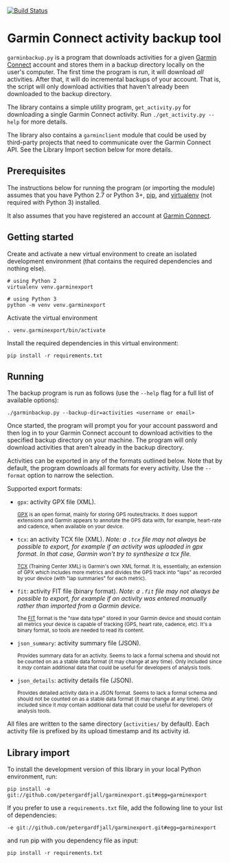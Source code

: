 [![Build Status](https://travis-ci.org/petergardfjall/garminexport.svg?branch=master)](https://travis-ci.org/petergardfjall/garminexport)

# Garmin Connect activity backup tool

``garminbackup.py`` is a program that downloads activities for a
given [Garmin Connect](http://connect.garmin.com/) account and stores
them in a backup directory locally on the user's computer. The first time
the program is run, it will download *all* activities. After that, it will
do incremental backups of your account. That is, the script will only download
activities that haven't already been downloaded to the backup directory.

The library contains a simple utility program, ``get_activity.py`` for
downloading a single Garmin Connect activity. Run ``./get_activity.py --help``
for more details.

The library also contains a ``garminclient`` module that could be used by third-party
projects that need to communicate over the Garmin Connect API. See the
Library Import section below for more details.


## Prerequisites

The instructions below for running the program (or importing the module)
assumes that you have Python 2.7 or Python 3+,
[pip](http://pip.readthedocs.org/en/latest/installing.html), and
[virtualenv](http://virtualenv.readthedocs.org/en/latest/virtualenv.html#installation)
(not required with Python 3) installed.

It also assumes that you have registered an account at
[Garmin Connect](http://connect.garmin.com/).


## Getting started

Create and activate a new virtual environment to create an isolated development
environment (that contains the required dependencies and nothing else).

    # using Python 2
    virtualenv venv.garminexport

    # using Python 3
    python -m venv venv.garminexport

Activate the virtual environment

    . venv.garminexport/bin/activate

Install the required dependencies in this virtual environment:

    pip install -r requirements.txt


## Running

The backup program is run as follows (use the ``--help`` flag for a full list
of available options):

    ./garminbackup.py --backup-dir=activities <username or email>

Once started, the program will prompt you for your account password and then
log in to your Garmin Connect account to download activities to the specified
backup directory on your machine. The program will only download activities
that aren't already in the backup directory.

Activities can be exported in any of the formats outlined below. Note that
by default, the program downloads all formats for every activity. Use the
``--format`` option to narrow the selection.

Supported export formats:


  -   ``gpx``: activity GPX file (XML).

      <sub>[GPX](https://en.wikipedia.org/wiki/GPS_Exchange_Format) is an open
      format, mainly for storing GPS routes/tracks. It does support extensions
      and Garmin appears to annotate the GPS data with, for example, heart-rate
      and cadence, when available on your device.</sub>

  -   ``tcx``: an activity TCX file (XML).
      *Note: a ``.tcx`` file may not always be possible to export, for example
      if an activity was uploaded in gpx format. In that case, Garmin won't try
      to synthesize a tcx file.*

      <sub>[TCX](https://en.wikipedia.org/wiki/Training_Center_XML) (Training
      Center XML) is Garmin's own XML format. It is, essentially, an extension
      of GPX which includes more metrics and divides the GPS track into "laps"
      as recorded by your device (with "lap summaries" for each metric).</sub>

  -   ``fit``: activity FIT file (binary format).
      *Note: a ``.fit`` file may not always be possible to export, for example
      if an activity was entered manually rather than imported from a Garmin device.*

      <sub>The [FIT](https://www.thisisant.com/resources/fit/) format is the
      "raw data type" stored in your Garmin device and should contain all
      metrics your device is capable of tracking (GPS, heart rate, cadence,
      etc). It's a binary format, so tools are needed to read its content.</sub>

  -   ``json_summary``: activity summary file (JSON).

      <sub>Provides summary data for an activity. Seems to lack a formal schema
      and should not be counted on as a stable data format (it may change at any
      time). Only included since it *may* contain additional data that could be
      useful for developers of analysis tools.</sub>

  -   ``json_details``: activity details file (JSON).

      <sub>Provides detailed activity data in a JSON format. Seems to lack a
      formal schema and should not be counted on as a stable data format (it may
      change at any time). Only included since it *may* contain additional data
      that could be useful for developers of analysis tools.</sub>

All files are written to the same directory (``activities/`` by default).
Each activity file is prefixed by its upload timestamp and its activity id.


## Library import

To install the development version of this library in your local Python
environment, run:

  `pip install -e git://github.com/petergardfjall/garminexport.git#egg=garminexport`

If you prefer to use a `requirements.txt` file, add the following line
to your list of dependencies:

  `-e git://github.com/petergardfjall/garminexport.git#egg=garminexport`

and run pip with you dependency file as input:

  `pip install -r requirements.txt`
